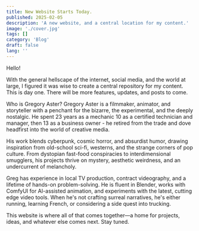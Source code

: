 ```yaml
---
title: New Website Starts Today.
published: 2025-02-05
description: 'A new website, and a central location for my content.'
image: './cover.jpg'
tags: []
category: 'Blog'
draft: false 
lang: ''
---
```


Hello!

With the general hellscape of the internet, social media, and the world at large, I figured it was wise to create a central repository for my content. This is day one. There will be more features, updates, and posts to come.

Who is Gregory Aster?
Gregory Aster is a filmmaker, animator, and storyteller with a penchant for the bizarre, the experimental, and the deeply nostalgic. He spent 23 years as a mechanic 10 as a certified technician and manager, then 13 as a business owner - he retired from the trade and dove headfirst into the world of creative media.

His work blends cyberpunk, cosmic horror, and absurdist humor, drawing inspiration from old-school sci-fi, westerns, and the strange corners of pop culture. From dystopian fast-food conspiracies to interdimensional smugglers, his projects thrive on mystery, aesthetic weirdness, and an undercurrent of melancholy.

Greg has experience in local TV production, contract videography, and a lifetime of hands-on problem-solving. He is fluent in Blender, works with ComfyUI for AI-assisted animation, and experiments with the latest, cutting edge video tools. When he's not crafting surreal narratives, he's either running, learning French, or considering a side quest into trucking.

This website is where all of that comes together—a home for projects, ideas, and whatever else comes next. Stay tuned.
